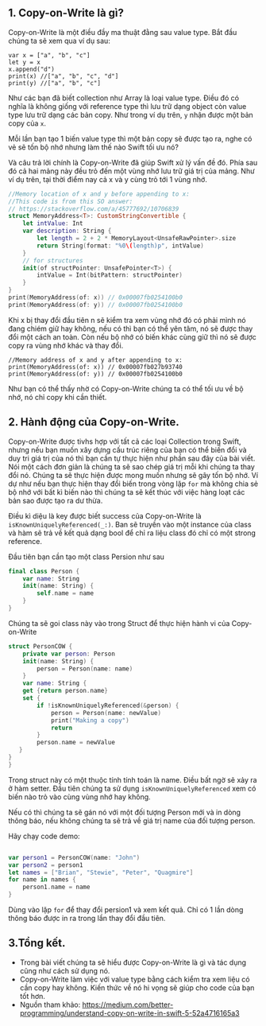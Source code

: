 ## 1. Copy-on-Write là gì?
Copy-on-Write là một điều đầy ma thuật đằng sau value type. Bắt đầu chúng ta sẽ xem qua ví dụ sau:
```
var x = ["a", "b", "c"]
let y = x
x.append("d")
print(x) //["a", "b", "c", "d"]
print(y) //["a", "b", "c"]
```

Như các bạn đã biết collection như Array là loại value type. Điều đó có nghĩa là không giống với reference type thì lưu trữ dạng object còn value type lưu trữ dạng các bản copy.
Như trong ví dụ trên, `y` nhận được một bản copy của `x`.

Mỗi lần bạn tạo 1 biến value type thì một bản copy sẽ được tạo ra, nghe có vẻ sẽ tốn bộ nhớ nhưng làm thế nào Swift tối ưu nó?

Và câu trả lời chính là Copy-on-Write đã giúp Swift xử lý vấn đề đó. 
Phía sau đó cả hai mảng này đều trỏ đến một vùng nhớ lưu trữ giá trị của mảng. Như ví dụ trên, tại thời điểm nay  cả x và y cùng trỏ tới 1 vùng nhớ.
```swift
//Memory location of x and y before appending to x:
//This code is from this SO answer:
// https://stackoverflow.com/a/45777692/10706839
struct MemoryAddress<T>: CustomStringConvertible {
    let intValue: Int
    var description: String {
        let length = 2 + 2 * MemoryLayout<UnsafeRawPointer>.size
        return String(format: "%0\(length)p", intValue)
    }
    // for structures
    init(of structPointer: UnsafePointer<T>) {
        intValue = Int(bitPattern: structPointer)
    }
}
print(MemoryAddress(of: x)) // 0x00007fb0254100b0
print(MemoryAddress(of: y)) // 0x00007fb0254100b0
```

Khi x bị thay đổi đầu tiên n sẽ kiểm tra xem vùng nhớ đó có phải mình nó đang chiém giữ hay không, nếu có thì bạn có thể yên tâm, nó sẽ được thay đổi một cách an toàn. Còn nếu bộ nhớ có biến khác cùng giữ thì nó sẽ được copy ra vùng
nhớ khác và thay đổi.

```
//Memory address of x and y after appending to x:
print(MemoryAddress(of: x)) // 0x00007fb027b93740
print(MemoryAddress(of: y)) // 0x00007fb0254100b0
```

Như bạn có thể thấy nhờ có Copy-on-Write chúng ta có thể tối ưu về bộ nhớ, nó chỉ copy khi cần thiết.

## 2. Hành động của Copy-on-Write.
Copy-on-Write được tivhs hợp với tất cả các loại Collection trong Swift, nhưng nếu bạn muốn xây dựng cấu trúc riêng của bạn có thể biến đổi và duy tri giá trị của nó thì bạn cần tự thực hiện như phần sau đây của bài viết.
Nói một cách đơn giản là chúng ta sẽ sao chép giá trị mỗi khi chúng ta thay đổi nó. Chúng ta sẽ thực hiện được mong muốn nhưng sẽ gây tốn bộ nhớ.
Ví dự như nếu bạn thực hiện thay đổi biến trong vòng lặp `for` mà không chia sẻ bộ nhớ với bất kì biến nào thì chúng ta sẽ kết thúc với việc hàng loạt các bản sao được tạo ra dư thừa.

Điều kì diệu là key được biết success của Copy-on-Write là `isKnownUniquelyReferenced(_:)`.
Ban sẽ truyền vào một instance của class và hàm sẽ trả về kết quả dạng bool để chỉ ra liệu class đó chỉ có một strong reference. 

Đầu tiên bạn cần tạo một class Persion như sau 
```swift
final class Person {
    var name: String
    init(name: String) {
        self.name = name
    }
}
```

Chúng ta sẽ goi class này vào trong Struct để thực hiện hành vi của Copy-on-Write
``` swift
struct PersonCOW {
    private var person: Person
    init(name: String) {
        person = Person(name: name)
    }
    var name: String {
    get {return person.name}
    set {
        if !isKnownUniquelyReferenced(&person) {
            person = Person(name: newValue)
            print("Making a copy")
            return
        }
        person.name = newValue
   }
}
}
```

Trong struct này có một thuộc tính tính toán là name. Điều bất ngờ sẽ xảy ra ở hàm setter. Đầu tiên chúng ta sử dụng `isKnownUniquelyReferenced` xem có biến nào trỏ vào cùng vùng nhớ hay không.

Nếu có thì chúng ta sẽ gán nó với một đối tượng Person mới và in dòng thông báo, nếu không chúng ta sẽ trả về giá trị name của đối tượng person.

Hãy chạy code demo:
```swift

var person1 = PersonCOW(name: "John")
var person2 = person1
let names = ["Brian", "Stewie", "Peter", "Quagmire"]
for name in names {
    person1.name = name
}
```

Dùng vào lặp `for` để thay đổi persion1 và xem kết quả. Chỉ có 1 lần dòng thông báo được in ra trong lần thay đổi đầu tiên.

## 3.Tổng kết.
* Trong bài viết chúng ta sẽ hiểu được Copy-on-Write là gì và tác dụng cũng như cách sử dụng nó.
* Copy-on-Write làm việc với value type bằng cách kiểm tra xem liệu có cần copy hay không. Kiến thức về nó hi vọng sẽ giúp cho code của bạn tốt hơn. 
* Nguồn tham khảo: https://medium.com/better-programming/understand-copy-on-write-in-swift-5-52a4716165a3